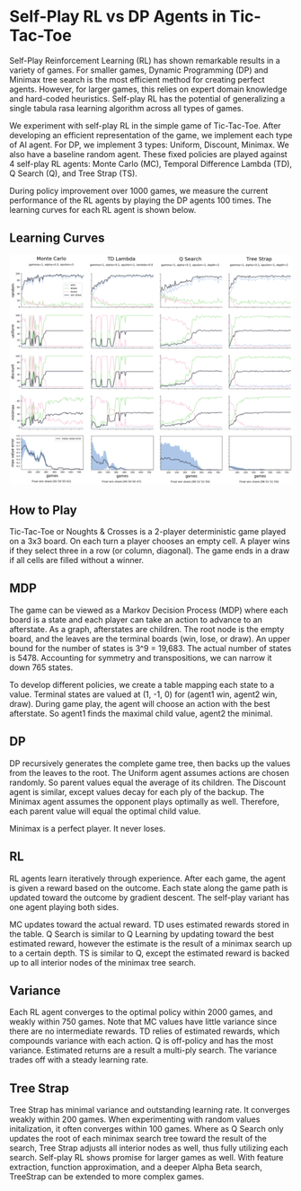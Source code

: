# Self-Play RL vs DP Agents in Tic-Tac-Toe
Self-Play Reinforcement Learning (RL) has shown remarkable results in a variety of games. For smaller games, Dynamic Programming (DP) and Minimax tree search is the most efficient method for creating perfect agents. However, for larger games, this relies on expert domain knowledge and hard-coded heuristics. Self-play RL has the potential of generalizing a single tabula rasa learning algorithm across all types of games.

We experiment with self-play RL in the simple game of Tic-Tac-Toe. After developing an efficient representation of the game, we implement each type of AI agent.  For DP, we implement 3 types: Uniform, Discount, Minimax. We also have a baseline random agent. These fixed policies are played against 4 self-play RL agents: Monte Carlo (MC), Temporal Difference Lambda (TD), Q Search (Q), and Tree Strap (TS).

During policy improvement over 1000 games, we measure the current performance of the RL agents by playing the DP agents 100 times. The learning curves for each RL agent is shown below. 

## Learning Curves
![alt text](https://github.com/rajtyagi2718/tic-tac-toe/blob/master/data/plots.svg)

## How to Play
Tic-Tac-Toe or Noughts & Crosses is a 2-player deterministic game played on a 3x3 board. On each turn a player chooses an empty cell. A player wins if they select three in a row (or column, diagonal). The game ends in a draw if all cells are filled without a winner.

## MDP
The game can be viewed as a Markov Decision Process (MDP) where each board is a state and each player can take an action to advance to an afterstate. As a graph, afterstates are children. The root node is the empty board, and the leaves are the terminal boards (win, lose, or draw).  An upper bound for the number of states is 3^9 = 19,683. The actual number of states is 5478. Accounting for symmetry and transpositions, we can narrow it down 765 states.

To develop different policies, we create a table mapping each state to a value. Terminal states are valued at (1, -1, 0) for (agent1 win, agent2 win, draw). During game play, the agent will choose an action with the best afterstate. So agent1 finds the maximal child value, agent2 the minimal.

## DP
DP recursively generates the complete game tree, then backs up the values from the leaves to the root. The Uniform agent assumes actions are chosen randomly. So parent values equal the average of its children. The Discount agent is similar, except values decay for each ply of the backup. The Minimax agent assumes the opponent plays optimally as well. Therefore, each parent value will equal the optimal child value.

Minimax is a perfect player. It never loses.

## RL
RL agents learn iteratively through experience. After each game, the agent is given a reward based on the outcome. Each state along the game path is updated toward the outcome by gradient descent. The self-play variant has one agent playing both sides.

MC updates toward the actual reward. TD uses estimated rewards stored in the table. Q Search is similar to Q Learning by updating toward the best estimated reward, however the estimate is the result of a minimax search up to a certain depth. TS is similar to Q, except the estimated reward is backed up to all interior nodes of the minimax tree search.

## Variance
Each RL agent converges to the optimal policy within 2000 games, and weakly within 750 games. Note that MC values have little variance since there are no intermediate rewards. TD relies of estimated rewards, which compounds variance with each action. Q is off-policy and has the most variance. Estimated returns are a result a multi-ply search. The variance trades off with a steady learning rate.

## Tree Strap
Tree Strap has minimal variance and outstanding learning rate. It converges weakly within 200 games. When experimenting with random values initalization, it often converges within 100 games. Where as Q Search only updates the root of each minimax search tree toward the result of the search, Tree Strap adjusts all interior nodes as well, thus fully utilizing each search. Self-play RL shows promise for larger games as well. With feature extraction, function approximation, and a deeper Alpha Beta search, TreeStrap can be extended to more complex games.
